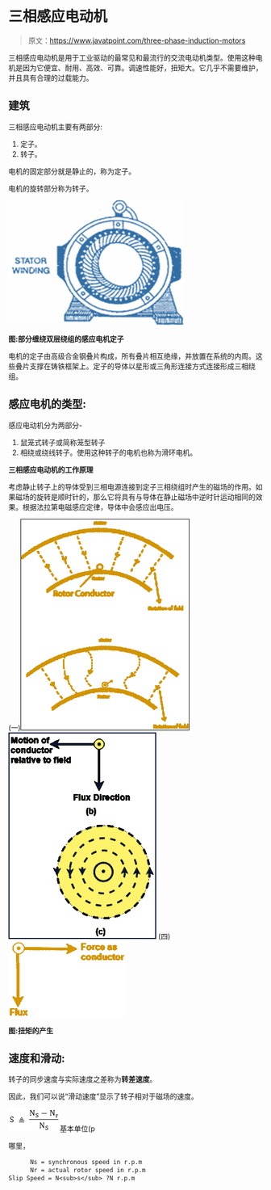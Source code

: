 # 三相感应电动机

> 原文：<https://www.javatpoint.com/three-phase-induction-motors>

三相感应电动机是用于工业驱动的最常见和最流行的交流电动机类型。使用这种电机是因为它便宜、耐用、高效、可靠。调速性能好，扭矩大。它几乎不需要维护，并且具有合理的过载能力。

## 建筑

三相感应电动机主要有两部分:

1.  定子。
2.  转子。

电机的固定部分就是静止的，称为定子。

电机的旋转部分称为转子。

![Three phase induction motors](img/1a07eb902fbf0e8615dfa33018edc288.png)

**图:部分缠绕双层绕组的感应电机定子**

电机的定子由高级合金钢叠片构成，所有叠片相互绝缘，并放置在系统的内周。这些叠片支撑在铸铁框架上。定子的导体以星形或三角形连接方式连接形成三相绕组。

## 感应电机的类型:

感应电动机分为两部分-

1.  鼠笼式转子或简称笼型转子
2.  相绕或绕线转子。使用这种转子的电机也称为滑环电机。

**三相感应电动机的工作原理**

考虑静止转子上的导体受到三相电源连接到定子三相绕组时产生的磁场的作用。如果磁场的旋转是顺时针的，那么它将具有与导体在静止磁场中逆时针运动相同的效果。根据法拉第电磁感应定律，导体中会感应出电压。

(一)![Three phase induction motors](img/c7fca75f75b571ea2304f2376321d208.png) ![Three phase induction motors](img/cc4632ac28b10000e4b09c6eee15ce15.png)
(四)![Three phase induction motors](img/de86a7ac165901ca7bd509978d6dc248.png)

**图:扭矩的产生**

## 速度和滑动:

转子的同步速度与实际速度之差称为**转差速度**。

因此，我们可以说“滑动速度”显示了转子相对于磁场的速度。

![Three phase induction motors](img/d565b162d739f7a77c5e6fe0723498e2.png)基本单位(p

哪里，

```
      Ns = synchronous speed in r.p.m
      Nr = actual rotor speed in r.p.m
Slip Speed = N<sub>s</sub> ?N r.p.m

```